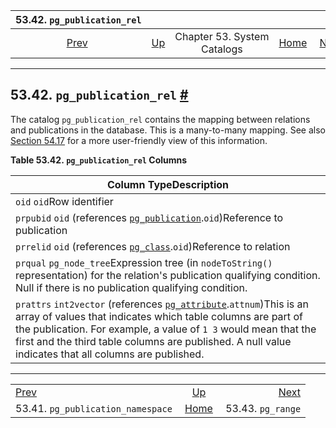<!--?xml version="1.0" encoding="UTF-8" standalone="no"?-->

|                            53.42. `pg_publication_rel`                           |                                                   |                             |                                                       |                                                  |
| :------------------------------------------------------------------------------: | :------------------------------------------------ | :-------------------------: | ----------------------------------------------------: | -----------------------------------------------: |
| [Prev](catalog-pg-publication-namespace.html "53.41. pg_publication_namespace")  | [Up](catalogs.html "Chapter 53. System Catalogs") | Chapter 53. System Catalogs | [Home](index.html "PostgreSQL 17devel Documentation") |  [Next](catalog-pg-range.html "53.43. pg_range") |

***

## 53.42. `pg_publication_rel` [#](#CATALOG-PG-PUBLICATION-REL)

The catalog `pg_publication_rel` contains the mapping between relations and publications in the database. This is a many-to-many mapping. See also [Section 54.17](view-pg-publication-tables.html "54.17. pg_publication_tables") for a more user-friendly view of this information.

**Table 53.42. `pg_publication_rel` Columns**

| Column TypeDescription                                                                                                                                                                                                                                                                                                                                            |
| ----------------------------------------------------------------------------------------------------------------------------------------------------------------------------------------------------------------------------------------------------------------------------------------------------------------------------------------------------------------- |
| `oid` `oid`Row identifier                                                                                                                                                                                                                                                                                                                                         |
| `prpubid` `oid` (references [`pg_publication`](catalog-pg-publication.html "53.40. pg_publication").`oid`)Reference to publication                                                                                                                                                                                                                                |
| `prrelid` `oid` (references [`pg_class`](catalog-pg-class.html "53.11. pg_class").`oid`)Reference to relation                                                                                                                                                                                                                                                     |
| `prqual` `pg_node_tree`Expression tree (in `nodeToString()` representation) for the relation's publication qualifying condition. Null if there is no publication qualifying condition.                                                                                                                                                                            |
| `prattrs` `int2vector` (references [`pg_attribute`](catalog-pg-attribute.html "53.7. pg_attribute").`attnum`)This is an array of values that indicates which table columns are part of the publication. For example, a value of `1 3` would mean that the first and the third table columns are published. A null value indicates that all columns are published. |

***

|                                                                                  |                                                       |                                                  |
| :------------------------------------------------------------------------------- | :---------------------------------------------------: | -----------------------------------------------: |
| [Prev](catalog-pg-publication-namespace.html "53.41. pg_publication_namespace")  |   [Up](catalogs.html "Chapter 53. System Catalogs")   |  [Next](catalog-pg-range.html "53.43. pg_range") |
| 53.41. `pg_publication_namespace`                                                | [Home](index.html "PostgreSQL 17devel Documentation") |                                53.43. `pg_range` |
